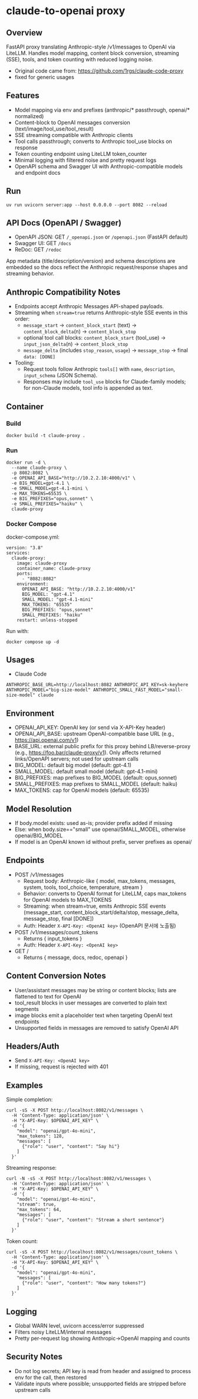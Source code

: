 # claude-to-openai proxy

## Overview
FastAPI proxy translating Anthropic-style /v1/messages to OpenAI via LiteLLM. Handles model mapping, content block conversion, streaming (SSE), tools, and token counting with reduced logging noise.

- Original code came from: https://github.com/1rgs/claude-code-proxy
- fixed for generic usages

## Features
- Model mapping via env and prefixes (anthropic/* passthrough, openai/* normalized)
- Content-block to OpenAI messages conversion (text/image/tool_use/tool_result)
- SSE streaming compatible with Anthropic clients
- Tool calls passthrough; converts to Anthropic tool_use blocks on response
- Token counting endpoint using LiteLLM token_counter
- Minimal logging with filtered noise and pretty request logs
- OpenAPI schema and Swagger UI with Anthropic-compatible models and endpoint docs

## Run
```
uv run uvicorn server:app --host 0.0.0.0 --port 8082 --reload
```

## API Docs (OpenAPI / Swagger)
- OpenAPI JSON: GET `/_openapi.json` or `/openapi.json` (FastAPI default)
- Swagger UI: GET `/docs`
- ReDoc: GET `/redoc`

App metadata (title/description/version) and schema descriptions are embedded so the docs reflect the Anthropic request/response shapes and streaming behavior.

## Anthropic Compatibility Notes
- Endpoints accept Anthropic Messages API-shaped payloads.
- Streaming when `stream=true` returns Anthropic-style SSE events in this order:
  - `message_start` → `content_block_start` (text) → `content_block_delta`(n) → `content_block_stop`
  - optional tool call blocks: `content_block_start` (tool_use) → `input_json_delta`(n) → `content_block_stop`
  - `message_delta` (includes `stop_reason`, `usage`) → `message_stop` → final `data: [DONE]`
- Tooling:
  - Request tools follow Anthropic `tools[]` with `name`, `description`, `input_schema` (JSON Schema).
  - Responses may include `tool_use` blocks for Claude-family models; for non-Claude models, tool info is appended as text.

## Container

### Build
```
docker build -t claude-proxy .
```

### Run
```
docker run -d \
  --name claude-proxy \
  -p 8082:8082 \
  -e OPENAI_API_BASE="http://10.2.2.10:4000/v1" \
  -e BIG_MODEL=gpt-4.1 \
  -e SMALL_MODEL=gpt-4.1-mini \
  -e MAX_TOKENS=65535 \
  -e BIG_PREFIXES="opus,sonnet" \
  -e SMALL_PREFIXES="haiku" \
  claude-proxy
```

### Docker Compose
docker-compose.yml:
```
version: "3.8"
services:
  claude-proxy:
    image: claude-proxy
    container_name: claude-proxy
    ports:
      - "8082:8082"
    environment:
      OPENAI_API_BASE: "http://10.2.2.10:4000/v1"
      BIG_MODEL: "gpt-4.1"
      SMALL_MODEL: "gpt-4.1-mini"
      MAX_TOKENS: "65535"
      BIG_PREFIXES: "opus,sonnet"
      SMALL_PREFIXES: "haiku"
    restart: unless-stopped
```
Run with:
```
docker compose up -d
```

## Usages

- Claude Code
```
ANTHROPIC_BASE_URL=http://localhost:8082 ANTHROPIC_API_KEY=sk-keyhere ANTHROPIC_MODEL="big-size-model" ANTHROPIC_SMALL_FAST_MODEL="small-size-model" claude
```

## Environment
- OPENAI_API_KEY: OpenAI key (or send via X-API-Key header)
- OPENAI_API_BASE: upstream OpenAI-compatible base URL (e.g., https://api.openai.com/v1)
- BASE_URL: external public prefix for this proxy behind LB/reverse-proxy (e.g., https://foo.bar/claude-proxy/v1). Only affects returned links/OpenAPI servers; not used for upstream calls
- BIG_MODEL: default big model (default: gpt-4.1)
- SMALL_MODEL: default small model (default: gpt-4.1-mini)
- BIG_PREFIXES: map prefixes to BIG_MODEL (default: opus,sonnet)
- SMALL_PREFIXES: map prefixes to SMALL_MODEL (default: haiku)
- MAX_TOKENS: cap for OpenAI models (default: 65535)

## Model Resolution
- If body.model exists: used as-is; provider prefix added if missing
- Else: when body.size=="small" use openai/SMALL_MODEL, otherwise openai/BIG_MODEL
- If model is an OpenAI known id without prefix, server prefixes as openai/<model>

## Endpoints
- POST /v1/messages
  - Request body: Anthropic-like { model, max_tokens, messages, system, tools, tool_choice, temperature, stream }
  - Behavior: converts to OpenAI format for LiteLLM, caps max_tokens for OpenAI models to MAX_TOKENS
  - Streaming: when stream=true, emits Anthropic SSE events (message_start, content_block_start/delta/stop, message_delta, message_stop, final [DONE])
  - Auth: Header `X-API-Key: <OpenAI key>` (OpenAPI 문서에 노출됨)
- POST /v1/messages/count_tokens
  - Returns { input_tokens }
  - Auth: Header `X-API-Key: <OpenAI key>`
- GET /
  - Returns { message, docs, redoc, openapi }

## Content Conversion Notes
- User/assistant messages may be string or content blocks; lists are flattened to text for OpenAI
- tool_result blocks in user messages are converted to plain text segments
- image blocks emit a placeholder text when targeting OpenAI text endpoints
- Unsupported fields in messages are removed to satisfy OpenAI API

## Headers/Auth
- Send `X-API-Key: <OpenAI key>`
- If missing, request is rejected with 401

## Examples
Simple completion:
```
curl -sS -X POST http://localhost:8082/v1/messages \
  -H 'Content-Type: application/json' \
  -H "X-API-Key: $OPENAI_API_KEY" \
  -d '{
    "model": "openai/gpt-4o-mini",
    "max_tokens": 128,
    "messages": [
      {"role": "user", "content": "Say hi"}
    ]
  }'
```

Streaming response:
```
curl -N -sS -X POST http://localhost:8082/v1/messages \
  -H 'Content-Type: application/json' \
  -H "X-API-Key: $OPENAI_API_KEY" \
  -d '{
    "model": "openai/gpt-4o-mini",
    "stream": true,
    "max_tokens": 64,
    "messages": [
      {"role": "user", "content": "Stream a short sentence"}
    ]
  }'
```

Token count:
```
curl -sS -X POST http://localhost:8082/v1/messages/count_tokens \
  -H 'Content-Type: application/json' \
  -H "X-API-Key: $OPENAI_API_KEY" \
  -d '{
    "model": "openai/gpt-4o-mini",
    "messages": [
      {"role": "user", "content": "How many tokens?"}
    ]
  }'
```

## Logging
- Global WARN level, uvicorn access/error suppressed
- Filters noisy LiteLLM/internal messages
- Pretty per-request log showing Anthropic→OpenAI mapping and counts

## Security Notes
- Do not log secrets; API key is read from header and assigned to process env for the call, then restored
- Validate inputs where possible; unsupported fields are stripped before upstream calls